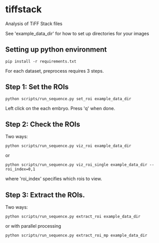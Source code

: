 # tiffstack

Analysis of TiFF Stack files

See 'example_data_dir' for how to set up directories for your images

## Setting up python environment

```
pip install -r requirements.txt
```
For each dataset, preprocess requires 3 steps. 

## Step 1: Set the ROIs

```
python scripts/run_sequence.py set_roi example_data_dir
```

Left click on the each embryo. Press 'q' when done. 

## Step 2: Check the ROIs

Two ways:
```
python scripts/run_sequence.py viz_roi example_data_dir
```
or
```
python scripts/run_sequence.py viz_roi_single example_data_dir --roi_index=0,1
```
where 'roi_index' specifies which rois to view. 

## Step 3: Extract the ROIs. 

Two ways:
```
python scripts/run_sequence.py extract_roi example_data_dir
```
or with parallel processing
```
python scripts/run_sequence.py extract_roi_mp example_data_dir
```

